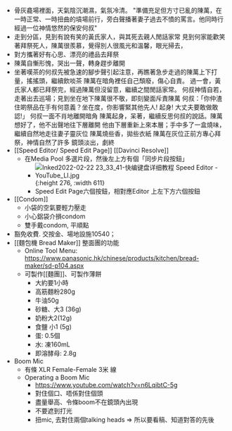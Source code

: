 - 骨灰龕場裡面，天氣陰沉潮濕，氣氛冷清。
  "準備充足但方寸已亂的陳萬，在一時正常、一時扭曲的墳場前行，旁白聲播著妻子過去不憤的罵言。他同時行經過一位神情悠然的保安何叔"
- 走到分區，見到有說有笑的黃氏家人，與其死去親人閒話家常
  見到何家能歡笑著拜祭死人，陳萬很羨慕，覺得別人很風光和溫馨，眼光掃去，
- 對方攜著好有心思、漂亮的禮品去拜祭
- 陳萬自慚形愧，哭出一聲，轉身趕步離開
- 坐著嘆茶的何叔先被急速的腳步聲引起注意，再瞧著急步走過的陳萬上下打量，搖搖頭，繼續飲啖茶
  陳萬在暗角裡任自己頹廢，傷心自責。
  過一會，黃氏家人都已拜祭完，經過陳萬但沒留意，繼續之間閒話家常。
  何叔神情自若，走著出去巡場；見到坐在地下陳萬很不敬，即刻變面斥責陳萬
  何叔：「你仲渣住啲祭品在手有何意義？坐在度，你影響緊其他先人! 起身! 大丈夫要敢做敢認!」 
  何叔一面不肖地離開暗角
  陳萬起身，呆著，繼續反思何叔的說話。陳萬想好了，他不出聲地往下層離開
  他由下層重新上來本層；手中多了一盒燒味，繼續自然地走往妻子靈灰位
  陳萬燒些香，拋些衣紙
  陳萬在灰位正前方專心拜祭，神情自然了許多
  鏡頭淡出，劇終
- [[Speed Editor/ Speed Edit Page]] [[Davinci Resolve]]
	- 在Media Pool 多選片段，然後左上方有個「同步片段按鈕」
		- ![Inked2022-02-22 23_33_41-快编键盘详细教程 Speed Editor - YouTube_LI.jpg](../assets/Inked2022-02-22_23_33_41-快编键盘详细教程_Speed_Editor_-_YouTube_LI_1655798234398_0.jpg){:height 276, :width 611}
		- Speed Edit Page六個按鈕，相對應Editor 上左下方六個按鈕
- [[Condom]]
	- 小袋的空氣要輕力壓走
	- 小心鋁袋介損condom
	- 雙手戴condom, 平順點
- 豁免收費. 交按金、場地設施10540；
- [[麵包機 Bread Maker]] 整面團的功能
	- Online Tool Menu:  https://www.panasonic.hk/chinese/products/kitchen/bread-maker/sd-p104.aspx
	- 可製作[[麵團]]、可製作薄餅
		- 大約要1小時
		- 高筋麵粉280g
		- 牛油50g
		- 砂糖、大3 (36g)
		- 奶粉大2(12g)
		- 食鹽 小1 (5g)
		- 蛋:   0.5個
		- 水:    凍160mL
		- 即溶酵母: 2.8g
- Boom Mic
	- 有條 XLR Female-Female  3米 線
	- Operating a Boom Mic
		- https://www.youtube.com/watch?v=n6LqibtC-5g
		- 對住個口、唔係對住個頭
		- 盡量舉高、令條boom不在鏡頭內出現
		- 不要遮到打光
		- 扭mic, 去對住兩個talking heads => 所以要看稿、知道對答的先後